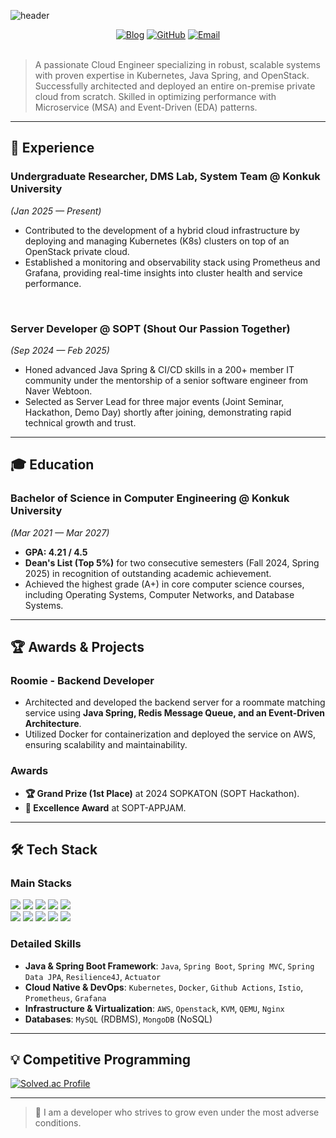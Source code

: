 ![header](https://capsule-render.vercel.app/api?type=waving&color=auto&height=300&section=header&text=DongHyun%20Jo&fontSize=90)

<div align="center">
    <a href="https://konkukcodekat.tistory.com/" target="_blank"><img src="https://img.shields.io/badge/Tech_Blog-FF5722?style=for-the-badge&logo=blogger&logoColor=white" alt="Blog"/></a>
    <a href="https://github.com/mr8356" target="_blank"><img src="https://img.shields.io/badge/GitHub-181717?style=for-the-badge&logo=github&logoColor=white" alt="GitHub"/></a>
    <a href="mailto:mr8356@naver.com"><img src="https://img.shields.io/badge/Email-0073B1?style=for-the-badge&logo=naver&logoColor=white" alt="Email"/></a>
</div>

<br>

> A passionate Cloud Engineer specializing in robust, scalable systems with proven expertise in Kubernetes, Java Spring, and OpenStack. Successfully architected and deployed an entire on-premise private cloud from scratch. Skilled in optimizing performance with Microservice (MSA) and Event-Driven (EDA) patterns.

---

## 🚀 Experience

### **Undergraduate Researcher, DMS Lab, System Team** @ Konkuk University
*(Jan 2025 — Present)*
- Contributed to the development of a hybrid cloud infrastructure by deploying and managing Kubernetes (K8s) clusters on top of an OpenStack private cloud.
- Established a monitoring and observability stack using Prometheus and Grafana, providing real-time insights into cluster health and service performance.

<br>

### **Server Developer** @ SOPT (Shout Our Passion Together)
*(Sep 2024 — Feb 2025)*
- Honed advanced Java Spring & CI/CD skills in a 200+ member IT community under the mentorship of a senior software engineer from Naver Webtoon.
- Selected as Server Lead for three major events (Joint Seminar, Hackathon, Demo Day) shortly after joining, demonstrating rapid technical growth and trust.

---

## 🎓 Education

### **Bachelor of Science in Computer Engineering** @ Konkuk University
*(Mar 2021 — Mar 2027)*
- **GPA: 4.21 / 4.5**
- **Dean's List (Top 5%)** for two consecutive semesters (Fall 2024, Spring 2025) in recognition of outstanding academic achievement.
- Achieved the highest grade (A+) in core computer science courses, including Operating Systems, Computer Networks, and Database Systems.

---

## 🏆 Awards & Projects

### **Roomie - Backend Developer**
- Architected and developed the backend server for a roommate matching service using **Java Spring, Redis Message Queue, and an Event-Driven Architecture**.
- Utilized Docker for containerization and deployed the service on AWS, ensuring scalability and maintainability.

### **Awards**
- **🏆 Grand Prize (1st Place)** at 2024 SOPKATON (SOPT Hackathon).
- **🏅 Excellence Award** at SOPT-APPJAM.

---

## 🛠️ Tech Stack

### Main Stacks
<p>
    <img src="https://img.shields.io/badge/JAVA-EE4C2C?style=for-the-badge&logo=openjdk&logoColor=white"/>
    <img src="https://img.shields.io/badge/Spring_Boot-6DB33F?style=for-the-badge&logo=springboot&logoColor=white"/>
    <img src="https://img.shields.io/badge/MySQL-4479A1?style=for-the-badge&logo=MySQL&logoColor=white"/>
    <img src="https://img.shields.io/badge/Redis-DC382D?style=for-the-badge&logo=redis&logoColor=white"/>
    <img src="https://img.shields.io/badge/Linux-FCC624?style=for-the-badge&logo=linux&logoColor=black"/>
    <br>
    <img src="https://img.shields.io/badge/Kubernetes-326CE5?style=for-the-badge&logo=kubernetes&logoColor=white"/>
    <img src="https://img.shields.io/badge/Docker-2496ED?style=for-the-badge&logo=docker&logoColor=white"/>
    <img src="https://img.shields.io/badge/AWS-232F3E?style=for-the-badge&logo=amazonaws&logoColor=white"/>
    <img src="https://img.shields.io/badge/OpenStack-D22429?style=for-the-badge&logo=openstack&logoColor=white"/>
    <img src="https://img.shields.io/badge/GitHub_Actions-2088FF?style=for-the-badge&logo=githubactions&logoColor=white"/>
</p>

### Detailed Skills
- **Java & Spring Boot Framework**: `Java`, `Spring Boot`, `Spring MVC`, `Spring Data JPA`, `Resilience4J`, `Actuator`
- **Cloud Native & DevOps**: `Kubernetes`, `Docker`, `Github Actions`, `Istio`, `Prometheus`, `Grafana`
- **Infrastructure & Virtualization**: `AWS`, `Openstack`, `KVM`, `QEMU`, `Nginx`
- **Databases**: `MySQL` (RDBMS), `MongoDB` (NoSQL)

---

## 💡 Competitive Programming

[![Solved.ac Profile](http://mazassumnida.wtf/api/v2/generate_badge?boj=mr8356)](https://solved.ac/mr8356)

---

> 🌱 I am a developer who strives to grow even under the most adverse conditions.

